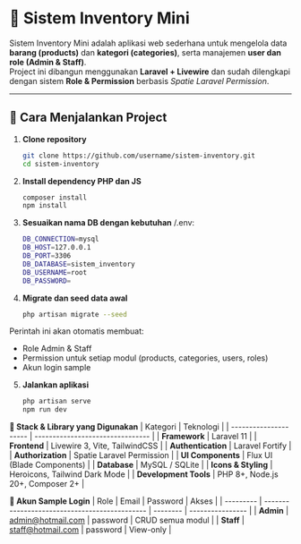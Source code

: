 # 🧾 Sistem Inventory Mini

Sistem Inventory Mini adalah aplikasi web sederhana untuk mengelola data **barang (products)** dan **kategori (categories)**, serta manajemen **user dan role (Admin & Staff)**.  
Project ini dibangun menggunakan **Laravel + Livewire** dan sudah dilengkapi dengan sistem **Role & Permission** berbasis *Spatie Laravel Permission*.

---

## 🚀 Cara Menjalankan Project

1. **Clone repository**
   ```bash
   git clone https://github.com/username/sistem-inventory.git
   cd sistem-inventory

2.  **Install dependency PHP dan JS**
    ```bash
    composer install
    npm install

3. **Sesuaikan nama DB dengan kebutuhan**
/.env:
    ```bash
    DB_CONNECTION=mysql
    DB_HOST=127.0.0.1
    DB_PORT=3306
    DB_DATABASE=sistem_inventory
    DB_USERNAME=root
    DB_PASSWORD=

4. **Migrate dan seed data awal**
    ```bash
   php artisan migrate --seed
Perintah ini akan otomatis membuat:
- Role Admin & Staff
- Permission untuk setiap modul (products, categories, users, roles)
- Akun login sample

5. **Jalankan aplikasi**
    ```bash
    php artisan serve
    npm run dev

**🧰 Stack & Library yang Digunakan**
| Kategori              | Teknologi                        |
| --------------------- | -------------------------------- |
| **Framework**         | Laravel 11                       |
| **Frontend**          | Livewire 3, Vite, TailwindCSS    |
| **Authentication**    | Laravel Fortify                  |
| **Authorization**     | Spatie Laravel Permission        |
| **UI Components**     | Flux UI (Blade Components)       |
| **Database**          | MySQL / SQLite                   |
| **Icons & Styling**   | Heroicons, Tailwind Dark Mode    |
| **Development Tools** | PHP 8+, Node.js 20+, Composer 2+ |



**👤 Akun Sample Login**
| Role      | Email                                         | Password | Akses            |
| --------- | --------------------------------------------- | -------- | ---------------- |
| **Admin** | [admin@hotmail.com](mailto:admin@hotmail.com) | password | CRUD semua modul |
| **Staff** | [staff@hotmail.com](mailto:staff@hotmail.com) | password | View-only        |

